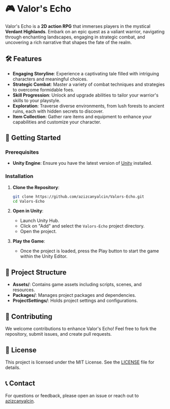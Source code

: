 # 🎮 Valor's Echo

Valor's Echo is a **2D action RPG** that immerses players in the mystical **Verdant Highlands**. Embark on an epic quest as a valiant warrior, navigating through enchanting landscapes, engaging in strategic combat, and uncovering a rich narrative that shapes the fate of the realm.

## 🛠️ Features

- **Engaging Storyline**: Experience a captivating tale filled with intriguing characters and meaningful choices.
- **Strategic Combat**: Master a variety of combat techniques and strategies to overcome formidable foes.
- **Skill Progression**: Unlock and upgrade abilities to tailor your warrior's skills to your playstyle.
- **Exploration**: Traverse diverse environments, from lush forests to ancient ruins, each with hidden secrets to discover.
- **Item Collection**: Gather rare items and equipment to enhance your capabilities and customize your character.

## 🚀 Getting Started

### Prerequisites

- **Unity Engine**: Ensure you have the latest version of [Unity](https://unity.com/) installed.

### Installation

1. **Clone the Repository**:
   ```bash
   git clone https://github.com/azizcanyalcin/Valors-Echo.git
   cd Valors-Echo
   ```
2. **Open in Unity**:
   - Launch Unity Hub.
   - Click on "Add" and select the `Valors-Echo` project directory.
   - Open the project.

3. **Play the Game**:
   - Once the project is loaded, press the Play button to start the game within the Unity Editor.

## 📁 Project Structure

- **Assets/**: Contains game assets including scripts, scenes, and resources.
- **Packages/**: Manages project packages and dependencies.
- **ProjectSettings/**: Holds project settings and configurations.

## 🤝 Contributing

We welcome contributions to enhance Valor's Echo! Feel free to fork the repository, submit issues, and create pull requests.

## 📄 License

This project is licensed under the MIT License. See the [LICENSE](LICENSE) file for details.

## 📞 Contact

For questions or feedback, please open an issue or reach out to [azizcanyalcin](https://github.com/azizcanyalcin).
